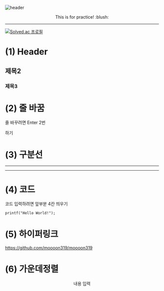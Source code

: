 ![header](https://capsule-render.vercel.app/api?type=shark)

<div align=center>
This is for practice! :blush:
    
</div>

******
[![Solved.ac
프로필](http://mazassumnida.wtf/api/generate_badge?boj=bean2486)](https://solved.ac/bean2486)


# (1) Header

## 제목2
### 제목3

# (2) 줄 바꿈
줄 바꾸려면 Enter 2번

하기

# (3) 구분선
-----
*****

# (4) 코드
코드 입력하려면 앞부분 4칸 띄우기

    printf("Hello World!");

# (5) 하이퍼링크
<https://github.com/moooon319/moooon319>

# (6) 가운데정렬
<div align=center>
내용 입력
</div>
